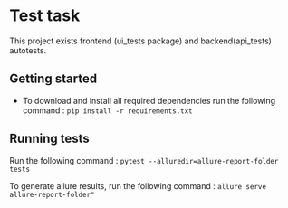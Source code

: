 # Test task 
This project exists frontend (ui_tests package) and backend(api_tests) autotests.
## Getting started

* To download and install all required dependencies run the following command : `pip install -r requirements.txt`

## Running tests

Run the following command : `pytest --alluredir=allure-report-folder tests` 

To generate allure results, run the following command : `allure serve allure-report-folder"`
